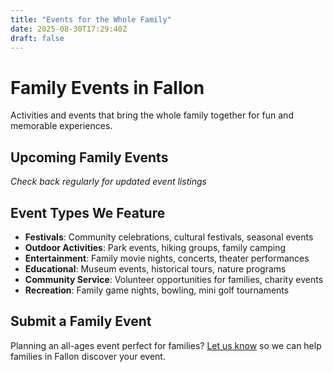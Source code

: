 ```yaml
---
title: "Events for the Whole Family"
date: 2025-08-30T17:29:40Z
draft: false
---
```


# Family Events in Fallon

Activities and events that bring the whole family together for fun and memorable experiences.

## Upcoming Family Events

*Check back regularly for updated event listings*

## Event Types We Feature

- **Festivals**: Community celebrations, cultural festivals, seasonal events
- **Outdoor Activities**: Park events, hiking groups, family camping
- **Entertainment**: Family movie nights, concerts, theater performances
- **Educational**: Museum events, historical tours, nature programs
- **Community Service**: Volunteer opportunities for families, charity events
- **Recreation**: Family game nights, bowling, mini golf tournaments

## Submit a Family Event

Planning an all-ages event perfect for families? [Let us know](/submit/) so we can help families in Fallon discover your event.